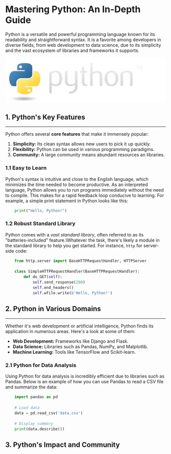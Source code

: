 # Mastering Python: An In-Depth Guide

Python is a versatile and powerful programming language known for its readability and straightforward syntax. It is a favorite among developers in diverse fields, from web development to data science, due to its simplicity and the vast ecosystem of libraries and frameworks it supports.

![](Python_Logo.jpg)

## 1. Python's Key Features

---

Python offers several **core features** that make it immensely popular:

1. **Simplicity:** Its clean syntax allows new users to pick it up quickly.
2. **Flexibility:** Python can be used in various programming paradigms.
3. **Community:** A large community means abundant resources an libraries.

### 1.1 Easy to Learn

Python's syntax is intuitive and close to the English language, which minimizes the time needed to become productive. As an interpreted language, Python allows you to run programs immediately without the need to compile. This makes for a rapid feedback loop conducive to learning. For example, a simple print statement in Python looks like this:

```python
    print("Hello, Python!")
```

### 1.2 Robust Standard Library

Python comes with a *vast standard library*, often referred to as its "batteries-included" feature.\Whatever the task, there's likely a module in the standard library to help you get started. For instance, `http` for server-side code:

```python
    from http.server import BaseHTTPRequestHandler, HTTPServer

    class SimpleHTTPRequestHandler(BaseHTTPRequestHandler):
        def do_GET(self):
            self.send_response(200)
            self.end_headers()
            self.wfile.write(b'Hello, Python!')
```

## 2. Python in Various Domains

---

Whether it's web development or artificial intelligence, Python finds its application in numerous areas. Here's a look at some of them:

- **Web Development:** Frameworks like Django and Flask.
- **Data Science:** Libraries such as Pandas, NumPy, and Matplotlib.
- **Machine Learning:** Tools like TensorFlow and Scikit-learn.

### 2.1 Python for Data Analysis

Using Python for data analysis is incredibly efficient due to libraries such as Pandas. Below is an example of how you can use Pandas to read a CSV file and summarize the data:

```python
    import pandas as pd

    # Load data
    data = pd.read_csv('data.csv')

    # Display summary
    print(data.describe())
```

## 3. Python's Impact and Community